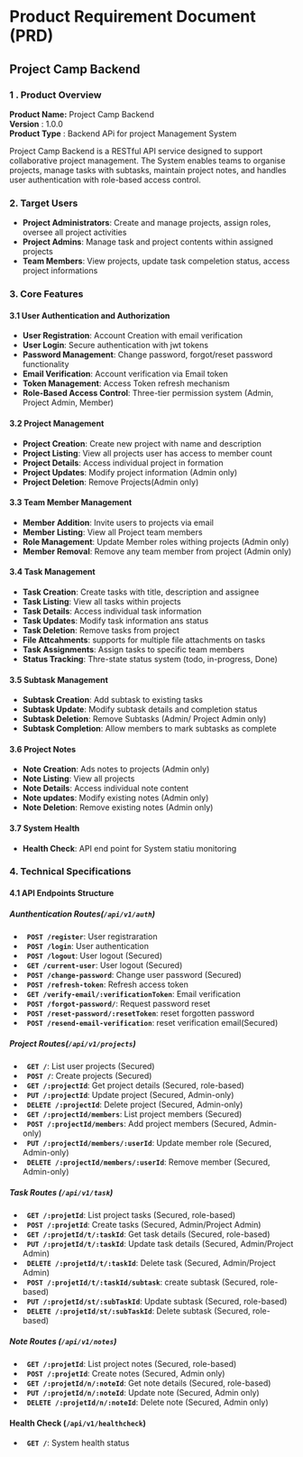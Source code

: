 # Product Requirement Document (PRD)

## Project Camp Backend

### 1 . Product Overview
**Product Name:** Project Camp Backend <br>
**Version** : 1.0.0 <br>
**Product Type** : Backend APi for project Management System

Project Camp Backend is a RESTful API service designed to support collaborative project management. The System enables teams to organise projects, manage tasks with subtasks, maintain project notes, and handles user authentication with role-based access control.


### 2. Target Users

* **Project Administrators**: Create and manage projects, assign roles, oversee all project activities
* **Project Admins**: Manage task and project contents within assigned projects
* **Team Members**: View projects, update task compeletion status, access project informations

### 3. Core Features

#### 3.1 User Authentication and Authorization

* **User Registration**: Account Creation with email verification
* **User Login**: Secure authentication with jwt tokens
* **Password Management**: Change password, forgot/reset password functionality
* **Email Verification**: Account verification via Email token
* **Token Management**: Access Token refresh mechanism
* **Role-Based Access Control**: Three-tier permission system (Admin, Project Admin, Member)

#### 3.2 Project Management

* **Project Creation**: Create new project with name and description
* **Project Listing**: View all projects user has access to member count
* **Project Details**: Access individual project in formation
* **Project Updates**: Modify project information (Admin only)
* **Project Deletion**: Remove Projects(Admin only)

#### 3.3 Team Member Management

* **Member Addition**: Invite users to projects via email
* **Member Listing**: View all Project team members
* **Role Management**: Update Member roles withing projects (Admin only)
* **Member Removal**: Remove any team member from project (Admin only)

#### 3.4 Task Management
* **Task Creation**: Create tasks with title, description and assignee
* **Task Listing**: View all tasks within projects
* **Task Details**: Access individual task information
* **Task Updates**: Modify task information ans status
* **Task Deletion**: Remove tasks from project
* **File Attcahments**: supports for multiple file attachments on tasks
* **Task Assignments**: Assign tasks to specific team members
* **Status Tracking**: Thre-state status system (todo, in-progress, Done)

#### 3.5 Subtask Management
* **Subtask Creation**: Add subtask to existing tasks
* **Subtask Update**: Modify subtask details and completion status
* **Subtask Deletion**: Remove Subtasks (Admin/ Project Admin only)
* **Subtask Completion**: Allow members to mark subtasks as complete

#### 3.6 Project Notes
* **Note Creation**: Ads notes to projects (Admin only)
* **Note Listing**: View all projects
* **Note Details**: Access individual note content
* **Note updates**: Modify existing notes (Admin only)
* **Note Deletion**: Remove existing notes (Admin only)

#### 3.7 System Health
* **Health Check**: API end point for System statiu monitoring

### 4. Technical Specifications

#### 4.1 API Endpoints Structure
##### Aunthentication Routes(```/api/v1/auth```)

* **``` POST /register```**: User registraration
* **``` POST /login```**: User authentication
* **``` POST /logout```**: User logout (Secured)
* **``` GET /current-user```**: User logout (Secured)
* **``` POST /change-password```**: Change user password (Secured)
* **``` POST /refresh-token```**: Refresh access token
* **``` GET /verify-email/:verificationToken```**: Email verification
* **``` POST /forgot-password/```**: Request password reset
* **``` POST /reset-password/:resetToken```**: reset forgotten password
* **``` POST /resend-email-verification```**: reset verification email(Secured)

##### Project Routes(```/api/v1/projects```)

* **``` GET /```**: List user projects (Secured)
* **``` POST /```**: Create projects (Secured)
* **``` GET /:projectId```**: Get project details (Secured, role-based)
* **``` PUT /:projectId```**: Update project (Secured, Admin-only)
* **``` DELETE /:projectId```**: Delete project (Secured, Admin-only)
* **``` GET /:projectId/members```**: List project members (Secured)
* **``` POST /:projectId/members```**: Add project members (Secured, Admin-only)
* **``` PUT /:projectId/members/:userId```**: Update member role (Secured, Admin-only)
* **``` DELETE /:projectId/members/:userId```**: Remove member (Secured, Admin-only)

##### Task Routes (```/api/v1/task```)

* **``` GET /:projetId```**: List project tasks (Secured, role-based)
* **``` POST /:projetId```**: Create tasks (Secured, Admin/Project Admin)
* **``` GET /:projetId/t/:taskId```**: Get task details (Secured, role-based)
* **``` PUT /:projetId/t/:taskId```**: Update task details (Secured, Admin/Project Admin)
* **``` DELETE /:projetId/t/:taskId```**: Delete task (Secured, Admin/Project Admin)
* **``` POST /:projetId/t/:taskId/subtask```**: create subtask (Secured, role-based)
* **``` PUT /:projetId/st/:subTaskId```**: Update subtask (Secured, role-based)
* **``` DELETE /:projetId/st/:subTaskId```**: Delete subtask (Secured, role-based)

##### Note Routes (```/api/v1/notes```)

* **``` GET /:projetId```**: List project notes (Secured, role-based)
* **``` POST /:projetId```**: Create notes (Secured, Admin only)
* **``` GET /:projetId/n/:noteId```**: Get note details (Secured, role-based)
* **``` PUT /:projetId/n/:noteId```**: Update note (Secured, Admin only)
* **``` DELETE /:projetId/n/:noteId```**: Delete note (Secured, Admin only)

#### Health Check (```/api/v1/healthcheck```)

* **``` GET /```**: System health status



